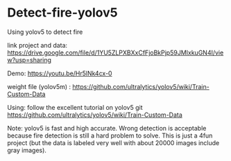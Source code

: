 # Detect-fire-yolov5

Using yolov5 to detect fire

link project and data:  https://drive.google.com/file/d/1YU5ZLPXBXxCfFjoBkPjp59JMIxkuGN4I/view?usp=sharing

Demo: https://youtu.be/Hr5lNk4cx-0

weight file (yolov5m) : https://github.com/ultralytics/yolov5/wiki/Train-Custom-Data

Using: follow the excellent tutorial on yolov5 git https://github.com/ultralytics/yolov5/wiki/Train-Custom-Data

Note: yolov5 is fast and high accurate. Wrong detection is acceptable because fire detection is still a hard problem to solve.
      This is just a 4fun project (but the data is labeled very well with about 20000 images include gray images).
